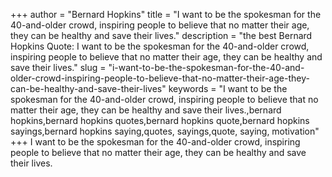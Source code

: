 +++
author = "Bernard Hopkins"
title = "I want to be the spokesman for the 40-and-older crowd, inspiring people to believe that no matter their age, they can be healthy and save their lives."
description = "the best Bernard Hopkins Quote: I want to be the spokesman for the 40-and-older crowd, inspiring people to believe that no matter their age, they can be healthy and save their lives."
slug = "i-want-to-be-the-spokesman-for-the-40-and-older-crowd-inspiring-people-to-believe-that-no-matter-their-age-they-can-be-healthy-and-save-their-lives"
keywords = "I want to be the spokesman for the 40-and-older crowd, inspiring people to believe that no matter their age, they can be healthy and save their lives.,bernard hopkins,bernard hopkins quotes,bernard hopkins quote,bernard hopkins sayings,bernard hopkins saying,quotes, sayings,quote, saying, motivation"
+++
I want to be the spokesman for the 40-and-older crowd, inspiring people to believe that no matter their age, they can be healthy and save their lives.
